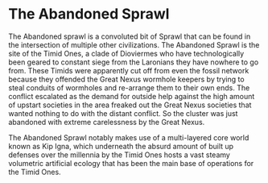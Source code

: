 # The Abandoned Sprawl

The Abandoned sprawl is a convoluted bit of Sprawl that can be found in the intersection of multiple other civilizations.  The Abandoned Sprawl is the site of the Timid Ones, a clade of Dioviermes who have technologically been geared to constant siege from the Laronians they have nowhere to go from.  These Timids were apparently cut off from even the fossil network because they offended the Great Nexus wormhole keepers by trying to steal conduits of wormholes and re-arrange them to their own ends.  The conflict escalated as the demand for outside help against the high amount of upstart societies in the area freaked out the Great Nexus societies that wanted nothing to do with the distant conflict.  So the cluster was just abandoned with extreme carelessness by the Great Nexus.  

The Abandoned Sprawl notably makes use of a multi-layered core world known as Kip Igna, which underneath the absurd amount of built up defenses over the millennia by the Timid Ones hosts a vast steamy volumetric artificial ecology that has been the main base of operations for the Timid Ones.
